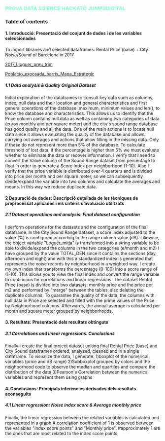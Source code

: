 ### <span style="color:Aquamarine">PROVA DATA SCIENCE HACKATÓ JUMP2DIGITAL</span>

### Table of contents

#### **1. Introducció: Presentació del conjunt de dades i de les variables seleccionades**
To import libraries and selected dataframes: Rental Price (base) + City Noise/Sound of Barcelona in 2017

[2017_Lloguer_preu_trim](https://opendata-ajuntament.barcelona.cat/data/es/dataset/est-mercat-immobiliari-lloguer-mitja-mensual/resource/0a71a12d-55fa-4a76-b816-4ee55f84d327?view_id=89b47b95-78ba-4996-a3de-f9eabb1492c3)

[Poblacio_exposada_barris_Mapa_Estrategic](https://opendata-ajuntament.barcelona.cat/data/es/dataset/poblacio-exposada-mapa-estrategic-soroll/resource/3846500e-72aa-4780-967f-f09aa184eaba#additional-info)


##### **1.1 Data analysis & Quality Original Dataset**
Initial exploration of the dataframes to consult key data such as columns, index, null data and their location and general characteristics and first general operations of the database: maximum, minimum values and len(), to know the database and characteristics. This allows us to identify that the Price column contains null data as well as containing two categories of data (euros monthly and per square meter) and the city's sound range database has good quality and all the data.
One of the main actions is to locate null data since it allows evaluating the quality of the database and allows carrying out averages and actions that allow filling in the missing data. Only if these do not represent more than 5% of the database.
To calculate threshold of lost data, if the percentage is higher than 5% we must evaluate whether to eliminate the data or recover information.
I verify that I need to convert the Value column of the Sound Range dataset from percentage to float in order to generate a Score Index per neighborhood (1-10).
Also I  verify that the price variable is distributed over 4 quarters and is divided into price per month and per square meter, so we can subsequently divide/expand the variable into two columns and calculate the averages and means. In this way we reduce duplicate data.

#### **2 Depuració de dades: Descripció detallada de les tècniques de preprocessat aplicades i els criteris d’avaluació utilitzats**
##### **2.1 Dataset operations and analysis. Final dataset configuration**
I perform operations for the datasets and the configuration of the final dataframe.
In the City Sound Range dataset, a score index adjusted to the value (%) is configured according to the range column value (dB). Likewise, the object variable "Loguer_mitja" is transformed into a string variable to be able to divide/expand the columns in the two categories (e/month and m2)
I have grouped by the value TOTAL_DEN since it contains the sections (day, afternoon and night) and with this a standardized index is generated that represents the noise records by neighborhood in a weighted way.
I create my own index that transforms the percentage (0-100) into a score range of (1-10). This allows you to view the final index and convert the range variable to continuous for correlations and linear regressions.
The dataset Rental Price (base) is divided into two datasets: monthly price and the price per m2 and performed by "merge" between the tables, also deleting the duplicate columns.
To guarantee the quality of the data, the columns with null data in Price are selected and filled with the prime values of the Price by Neighborhood columns.
Afterwards, the annual average is calculated per month and square meter grouped by neighborhoods.

#### **3. Resultats: Presentació dels resultats obtinguts**
##### **3.1 Correlations and linear regressions. Conclusions**
Finally I create the final project dataset uniting final Rental Price (base) and City Sound dataframes ordered, analyzed, cleaned and in a single dataframe.
To visualize the data, I generate:
1)boxplot of the numerical variables (price and dB range) 
2)Subboxplot grouped by colors and the neighborhood code to observe the median and quartiles and compare the distribution of the data 
3)Pearson's Correlation between the numerical variables and represent them using graphs

#### **4. Conclusions: Principals inferències derivades dels resultats aconseguits**
##### **4.1 Linear regression: Noise index score & Average monthly price**
Finally, the linear regression between the related variables is calculated and represented in a graph
A correlation coefficient of 1 is observed between the variables "Index score points" and "Monthly price".
#approximately 1 are the ones that are most related to the index score points
